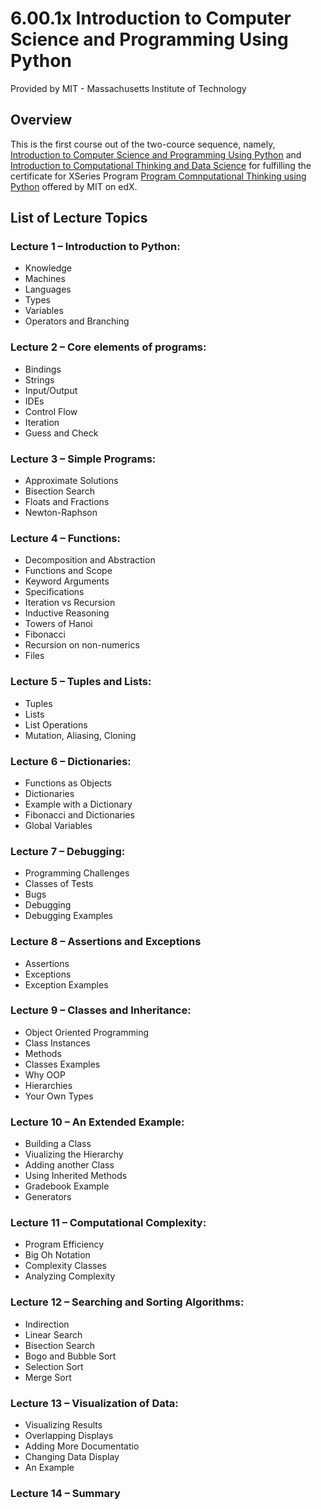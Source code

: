 # 6.00.1x Introduction to Computer Science and Programming Using Python

Provided by MIT - Massachusetts Institute of Technology

## Overview
This is the first course out of the two-cource sequence, namely, [Introduction to Computer Science and Programming Using Python](https://learning.edx.org/course/course-v1:MITx+6.00.1x+1T2021/home) and [Introduction to Computational Thinking and Data Science](https://learning.edx.org/course/course-v1:MITx+6.00.2x+1T2021/home) for fulfilling the certificate for XSeries Program [Program Comnputational Thinking using Python](https://courses.edx.org/dashboard/programs/a4453798-ffc2-4f5a-b983-64a228e3a0fd/) offered by MIT on edX. 

## List of Lecture Topics
### Lecture 1 – Introduction to Python:
- Knowledge
- Machines
- Languages
- Types
- Variables
- Operators and Branching

### Lecture 2 – Core elements of programs:
- Bindings
- Strings
- Input/Output
- IDEs
- Control Flow
- Iteration
- Guess and Check

### Lecture 3 – Simple Programs:
- Approximate Solutions
- Bisection Search
- Floats and Fractions
- Newton-Raphson

### Lecture 4 – Functions:
- Decomposition and Abstraction
- Functions and Scope
- Keyword Arguments
- Specifications
- Iteration vs Recursion
- Inductive Reasoning
- Towers of Hanoi
- Fibonacci
- Recursion on non-numerics
- Files

### Lecture 5 – Tuples and Lists:
- Tuples
- Lists
- List Operations
- Mutation, Aliasing, Cloning

### Lecture 6 – Dictionaries:
- Functions as Objects
- Dictionaries
- Example with a Dictionary
- Fibonacci and Dictionaries
- Global Variables

### Lecture 7 – Debugging:
- Programming Challenges
- Classes of Tests
- Bugs
- Debugging
- Debugging Examples

### Lecture 8 – Assertions and Exceptions
- Assertions
- Exceptions
- Exception Examples

### Lecture 9 – Classes and Inheritance:
- Object Oriented Programming
- Class Instances
- Methods
- Classes Examples
- Why OOP
- Hierarchies
- Your Own Types

### Lecture 10 – An Extended Example:
- Building a Class
- Viualizing the Hierarchy
- Adding another Class
- Using Inherited Methods
- Gradebook Example
- Generators

### Lecture 11 – Computational Complexity:
- Program Efficiency
- Big Oh Notation
- Complexity Classes
- Analyzing Complexity

### Lecture 12 – Searching and Sorting Algorithms:
- Indirection
- Linear Search
- Bisection Search
- Bogo and Bubble Sort
- Selection Sort
- Merge Sort

### Lecture 13 – Visualization of Data:
- Visualizing Results
- Overlapping Displays
- Adding More Documentatio
- Changing Data Display
- An Example

### Lecture 14 – Summary